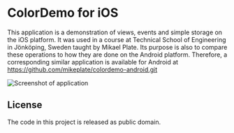 # ColorDemo for iOS

This application is a demonstration of views, events and simple storage on the iOS platform. It was used
in a course at Technical School of Engineering in Jönköping, Sweden taught by Mikael Plate. Its purpose is
also to compare these operations to how they are done on the Android platform. Therefore, a corresponding
similar application is available for Android at https://github.com/mikeplate/colordemo-android.git

![Screenshot of application](http://mobileapplab.se/images/colordemo-ios.png)

## License

The code in this project is released as public domain.

